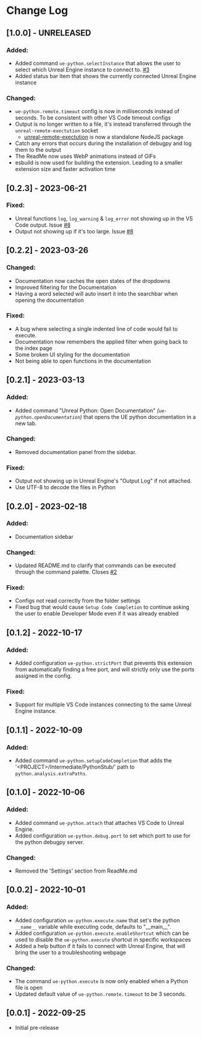 # Change Log

## [1.0.0] - UNRELEASED

### Added:
- Added command `ue-python.selectInstance` that allows the user to select which Unreal Engine instance to connect to. [#3](https://github.com/nils-soderman/vscode-unreal-python/issues/3)
- Added status bar item that shows the currently connected Unreal Engine instance

### Changed:
- `ue-python.remote.timeout` config is now in milliseconds instead of seconds. To be consistent with other VS Code timeout configs
- Output is no longer written to a file, it's instead transferred through the `unreal-remote-exectution` socket
    - [unreal-remote-exectution](https://www.npmjs.com/package/unreal-remote-execution) is now a standalone NodeJS package
- Catch any errors that occurs during the installation of debugpy and log them to the output
- The ReadMe now uses WebP animations instead of GIFs
- esbuild is now used for building the extension. Leading to a smaller extension size and faster activation time


## [0.2.3] - 2023-06-21

### Fixed:
- Unreal functions `log`, `log_warning` & `log_error` not showing up in the VS Code output. Issue [#8](https://github.com/nils-soderman/vscode-unreal-python/issues/8)
- Output not showing up if it's too large. Issue [#8](https://github.com/nils-soderman/vscode-unreal-python/issues/8)


## [0.2.2] - 2023-03-26

### Changed:
- Documentation now caches the open states of the dropdowns
- Improved filtering for the Documentation
- Having a word selected will auto insert it into the searchbar when opening the documentation

### Fixed:
- A bug where selecting a single indented line of code would fail to execute.
- Documentation now remembers the applied filter when going back to the index page
- Some broken UI styling for the documentation
- Not being able to open functions in the documentation


## [0.2.1] - 2023-03-13

### Added: 
- Added command "Unreal Python: Open Documentation" _(`ue-python.openDocumentation`)_ that opens the UE python documentation in a new tab.

### Changed:
- Removed documentation panel from the sidebar.

### Fixed:
- Output not showing up in Unreal Engine's "Output Log" if not attached.
- Use UTF-8 to decode the files in Python


## [0.2.0] - 2023-02-18

### Added:
- Documentation sidebar

### Changed:
- Updated README.md to clarify that commands can be executed through the command palette. Closes [#2](https://github.com/nils-soderman/vscode-unreal-python/issues/2)

### Fixed:
- Configs not read correctly from the folder settings
- Fixed bug that would cause `Setup Code Completion` to continue asking the user to enable Developer Mode even if it was already enabled


## [0.1.2] - 2022-10-17

### Added: 
- Added configuration `ue-python.strictPort` that prevents this extension from automatically finding a free port, and will strictly only use the ports assigned in the config.

### Fixed:
- Support for multiple VS Code instances connecting to the same Unreal Engine instance.


## [0.1.1] - 2022-10-09

### Added: 
- Added command `ue-python.setupCodeCompletion` that adds the '\<PROJECT\>/Intermediate/PythonStub/' path to `python.analysis.extraPaths`.


## [0.1.0] - 2022-10-06

### Added: 
- Added command `ue-python.attach` that attaches VS Code to Unreal Engine.
- Added configuration `ue-python.debug.port` to set which port to use for the python debugpy server.

### Changed:
- Removed the 'Settings' section from ReadMe.md


## [0.0.2] - 2022-10-01

### Added:

- Added configuration `ue-python.execute.name` that set's the python `__name__` variable while executing code, defaults to "\_\_main\_\_".
- Added configuration `ue-python.execute.enableShortcut` which can be used to disable the `ue-python.execute` shortcut in specific workspaces
- Added a help button if it fails to connect with Unreal Engine, that will bring the user to a troubleshooting webpage

### Changed:
- The command `ue-python.execute` is now only enabled when a Python file is open
- Updated default value of `ue-python.remote.timeout` to be 3 seconds.


## [0.0.1] - 2022-09-25

- Initial pre-release
